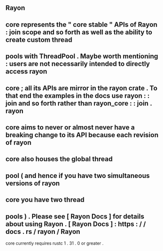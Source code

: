 Rayon
-
core
represents
the
"
core
stable
"
APIs
of
Rayon
:
join
scope
and
so
forth
as
well
as
the
ability
to
create
custom
thread
-
pools
with
ThreadPool
.
Maybe
worth
mentioning
:
users
are
not
necessarily
intended
to
directly
access
rayon
-
core
;
all
its
APIs
are
mirror
in
the
rayon
crate
.
To
that
end
the
examples
in
the
docs
use
rayon
:
:
join
and
so
forth
rather
than
rayon_core
:
:
join
.
rayon
-
core
aims
to
never
or
almost
never
have
a
breaking
change
to
its
API
because
each
revision
of
rayon
-
core
also
houses
the
global
thread
-
pool
(
and
hence
if
you
have
two
simultaneous
versions
of
rayon
-
core
you
have
two
thread
-
pools
)
.
Please
see
[
Rayon
Docs
]
for
details
about
using
Rayon
.
[
Rayon
Docs
]
:
https
:
/
/
docs
.
rs
/
rayon
/
Rayon
-
core
currently
requires
rustc
1
.
31
.
0
or
greater
.
